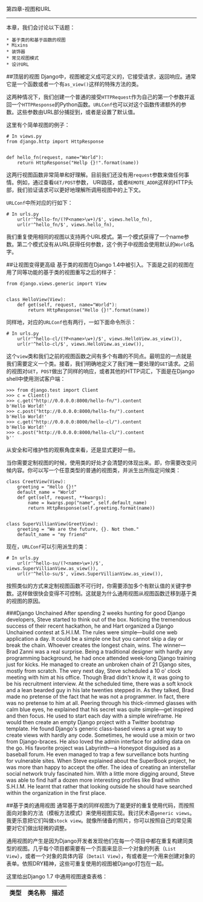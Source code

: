 第四章-视图和URL
***************
  
本章，我们会讨论以下话题：  
    
    * 基于类的和基于函数的视图
    * Mixins
    * 装饰器
    * 常见视图模式
    * 设计URL  

##顶层的视图
Django中，视图被定义成可定义的，它接受请求，返回响应。通常它是一个函数或者一个有`as_view()`这样的特殊方法的类。  

这两种情况下，我们创建一个普通的接受`HTTPRequest`作为自己的第一个参数并返回一个`HTTPResponse`的Python函数。`URLConf`也可以对这个函数传递额外的参数。这些参数由URL部分捕捉到，或者是设置了默认值。  

这里有个简单视图的例子：  

    # In views.py
    from django.http import HttpResponse


    def hello_fn(request, name="World"):
        return HttpResponse("Hellp {}!".format(name))

这两行视图函数非常简单和好理解。目前我们还没有用`request`参数来做任何事情。例如，通过查看`GET/POST`参数， URI路径，或者`REMOTE_ADDR`这样的HTTP头部，我们验证请求可以更好地理解所调用视图中的上下文。   

`URLConf`中所对应的行如下：  

    # In urls.py
        url(r'^hello-fn/(?P<name>\w+)/$', views.hello_fn),
        url(r'^hello_fn/$', views.hello_fn),

我们重复使用相同的视图以支持两个URL模式。第一个模式获得了一个name参数。第二个模式没有从URL获得任何参数，这个例子中视图会使用默认的`World`名字。  

##让视图变得更高级
基于类的视图在Django 1.4中被引入。下面是之前的视图在用了同等功能的基于类的视图重写之后的样子：  

    from django.views.generic import View


    class HelloView(View):
        def get(self, request, name="World"):
            return HttpResponse("Hello {}!".format(name))

同样地，对应的`URLConf`也有两行，一如下面命令所示：  

    # In urls.py
        url(r'^hello-cl/(?P<name>\w+)/$', views.HelloView.as_view()),
        url(r'^hello-cl/$', views.HelloView.as_view()),

这个`view`类和我们之前的视图函数之间有多个有趣的不同点。最明显的一点就是我们需要定义一个类。接着，我们明确地定义了我们唯一要处理的`GET`请求。之前的视图对`GET`，`POST`做出了同样的响应，或者其他的HTTP词汇，下面是在Django shell中使用测试客户端：  

    >>> from django.test import Client
    >>> c = Client()
    >>> c.get("http://0.0.0.0:8000/hello-fn/").content
    b'Hello World!'
    >>> c.post("http://0.0.0.0:8000/hello-fn/").content
    b'Hello World!'
    >>> c.get("http://0.0.0.0:8000/hello-cl/").content
    b'Hello World!'
    >>> c.post("http://0.0.0.0:8000/hello-cl/").content
    b''

从安全和可维护性的观察角度来看，还是显式更好一些。  

当你需要定制视图的时候，使用类的好处才会清楚的体现出来。即，你需要改变问候内容。你可以写一个任意类型的普通的视图类，并派生出所指定问候类：  

    class CreetView(View):
        greeting = "Hello {}!"
        default_name = "World"
        def get(self, request, **kwargs):
            name = kwargs.pop("name", self.default_name)
            return HttpResponse(self.greeting.format(name))


    class SuperVillianView(GreetView):
        greeting = "We are the future, {}. Not them."
        default_name = "my friend"

现在，`URLConf`可以引用派生的类：  

    # In urls.py
        url(r'^hello-su/(?<name>\w+)/$', views.SuperVillianView.as_view()),
        url(r'^hello-su/$', views.SuperVillianView.as_view()),

按照类似的方式来定制视图函数不可行时，你需要添加多个有默认值的关键字参数。这样做很快会变得不可控制。这就是为什么通用视图从视图函数迁移到基于类的视图的原因。  

###Django Unchained
After spending 2 weeks hunting for good Django developers, Steve started to think out of the box. Noticing the tremendous success of their recent hackathon, he and Hart organized a Django Unchained contest at S.H.I.M. The rules were simple—build one web application a day. It could be a simple one but you cannot skip a day or break the chain. Whoever creates the longest chain, wins.
The winner—Brad Zanni was a real surprise. Being a traditional designer with hardly any programming background, he had once attended week-long Django training just for kicks. He managed to create an unbroken chain of 21 Django sites, mostly from scratch.
The very next day, Steve scheduled a 10 o' clock meeting with him at his office. Though Brad didn't know it, it was going to be his recruitment interview. At the scheduled time, there was a soft knock and a lean bearded guy in his late twenties stepped in.
As they talked, Brad made no pretense of the fact that he was not
a programmer. In fact, there was no pretense to him at all. Peering through his thick-rimmed glasses with calm blue eyes, he explained that his secret was quite simple—get inspired and then focus.
He used to start each day with a simple wireframe. He would then create an empty Django project with a Twitter bootstrap template. He found Django's generic class-based views a great way to create views with hardly any code. Sometimes, he would use a mixin or two from Django-braces. He also loved the admin interface for adding data on the go.
His favorite project was Labyrinth—a Honeypot disguised as a baseball forum. He even managed to trap a few surveillance bots hunting for vulnerable sites. When Steve explained about the SuperBook project, he was more than happy to accept the offer. The idea of creating an interstellar social network truly fascinated him.
With a little more digging around, Steve was able to find half a dozen more interesting profiles like Brad within S.H.I.M. He learnt that rather that looking outside he should have searched within the organization in the first place.
  
##基于类的通用视图
通常基于类的同样视图为了能更好的重复使用代码，而按照面向对象的方法（模板方法模式）来使用视图实现。我讨厌术语`generic views`。我更乐意把它们叫做`stock view`。就像所储备的照片，你可以按照自己的常见需要对它们做出轻微的调整。  

通用视图的产生是因为Django开发者发现他们在每一个项目中都在重复构建同类型的视图。几乎每个项目都需要有一个页面来显示一个对象的列表（`List View`），或者一个对象的具体内容（`Detail View`），有或者是一个用来创建对象的表单。依照DRY精神，这些可重复使用的视图被Django打包在一起。  

这里给出Django 1.7 中通用视图速查表格：  

|类型 |类名称    |描述                                                         |
|----|:--------|:------------------------------------------------------------:|
